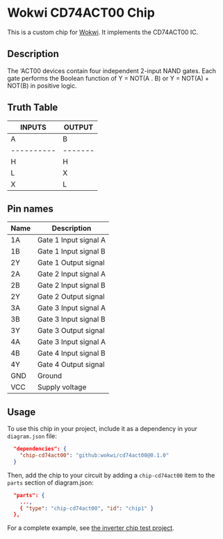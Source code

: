 # Wokwi CD74ACT00 Chip

This is a custom chip for [Wokwi](https://wokwi.com/). It implements the CD74ACT00 IC.

## Description

The ‘ACT00 devices contain four independent 2-input NAND gates. Each gate performs the Boolean function
of Y = NOT(A . B)  or Y = NOT(A) + NOT(B) in positive logic.

## Truth Table
|   INPUTS   |  OUTPUT |
| ---------- | ------- |
|  A  |  B   |    Y    |
| ---------- | ------- |
|  H  |  H   |    L    |
|  L  |  X   |    H    |
|  X  |  L   |    H    |

## Pin names

| Name | Description              |
| ---- | ------------------------ |
|  1A  | Gate 1 Input signal  A   |
|  1B  | Gate 1 Input signal  B   |
|  2Y  | Gate 1 Output signal     |
|  2A  | Gate 2 Input signal  A   |
|  2B  | Gate 2 Input signal  B   |
|  2Y  | Gate 2 Output signal     |
|  3A  | Gate 3 Input signal  A   |
|  3B  | Gate 3 Input signal  B   |
|  3Y  | Gate 3 Output signal     |
|  4A  | Gate 3 Input signal  A   |
|  4B  | Gate 4 Input signal  B   |
|  4Y  | Gate 4 Output signal     |
| GND  | Ground                   |
| VCC  | Supply voltage           |


## Usage

To use this chip in your project, include it as a dependency in your `diagram.json` file:

```json
  "dependencies": {
    "chip-cd74act00": "github:wokwi/cd74act00@0.1.0"
  }
```

Then, add the chip to your circuit by adding a `chip-cd74act00` item to the `parts` section of diagram.json:

```json
  "parts": {
    ...,
    { "type": "chip-cd74act00", "id": "chip1" }
  },
```

For a complete example, see [the inverter chip test project](https://wokwi.com/projects/398879430719023105).
